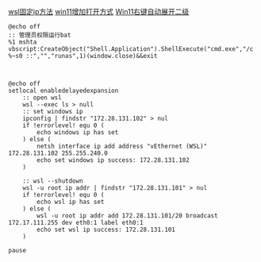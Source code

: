 
[wsl固定ip方法](https://blog.csdn.net/u011843342/article/details/127581604)
[win11增加打开方式](https://xinzhi.wenda.so.com/a/1661149622200014)
[Win11右键自动展开二级](https://www.xitongzhijia.net/xtjc/20220705/246460.html)

```
@echo off
:: 管理员权限运行bat
%1 mshta vbscript:CreateObject("Shell.Application").ShellExecute("cmd.exe","/c %~s0 ::","","runas",1)(window.close)&&exit



@echo off
setlocal enabledelayedexpansion
    :: open wsl
    wsl --exec ls > null
    :: set windows ip
    ipconfig | findstr "172.28.131.102" > nul
    if !errorlevel! equ 0 (
        echo windows ip has set
    ) else (
        netsh interface ip add address "vEthernet (WSL)" 172.28.131.102 255.255.240.0
        echo set windows ip success: 172.28.131.102
    )
 
    :: wsl --shutdown
    wsl -u root ip addr | findstr "172.28.131.101" > nul
    if !errorlevel! equ 0 (
        echo wsl ip has set
    ) else (
        wsl -u root ip addr add 172.28.131.101/20 broadcast 172.17.111.255 dev eth0:1 label eth0:1
        echo set wsl ip success: 172.28.131.101
    )
 
pause
```

